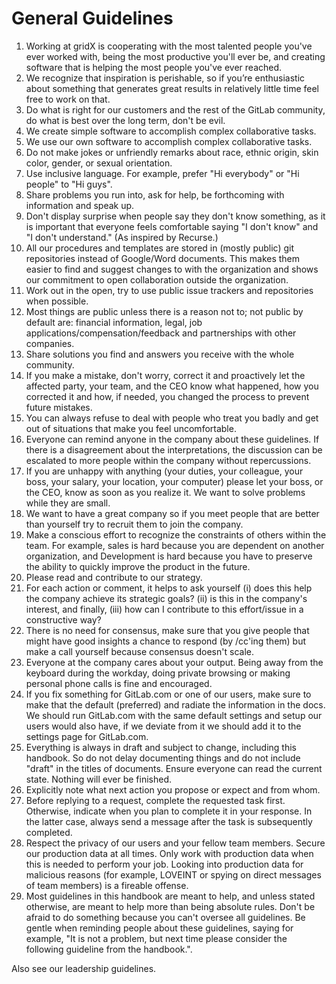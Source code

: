 # General Guidelines

1. Working at gridX is cooperating with the most talented people you've ever worked with, being the most productive you'll ever be, and creating software that is helping the most people you've ever reached.
2. We recognize that inspiration is perishable, so if you’re enthusiastic about something that generates great results in relatively little time feel free to work on that.
3. Do what is right for our customers and the rest of the GitLab community, do what is best over the long term, don't be evil.
4. We create simple software to accomplish complex collaborative tasks.
5. We use our own software to accomplish complex collaborative tasks.
6. Do not make jokes or unfriendly remarks about race, ethnic origin, skin color, gender, or sexual orientation.
7. Use inclusive language. For example, prefer "Hi everybody" or "Hi people" to "Hi guys".
8. Share problems you run into, ask for help, be forthcoming with information and speak up.
9. Don't display surprise when people say they don't know something, as it is important that everyone feels comfortable saying "I don't know" and "I don't understand." \(As inspired by Recurse.\)
10. All our procedures and templates are stored in \(mostly public\) git repositories instead of Google/Word documents. This makes them easier to find and suggest changes to with the organization and shows our commitment to open collaboration outside the organization.
11. Work out in the open, try to use public issue trackers and repositories when possible.
12. Most things are public unless there is a reason not to; not public by default are: financial information, legal, job applications/compensation/feedback and partnerships with other companies.
13. Share solutions you find and answers you receive with the whole community.
14. If you make a mistake, don't worry, correct it and proactively let the affected party, your team, and the CEO know what happened, how you corrected it and how, if needed, you changed the process to prevent future mistakes.
15. You can always refuse to deal with people who treat you badly and get out of situations that make you feel uncomfortable.
16. Everyone can remind anyone in the company about these guidelines. If there is a disagreement about the interpretations, the discussion can be escalated to more people within the company without repercussions.
17. If you are unhappy with anything \(your duties, your colleague, your boss, your salary, your location, your computer\) please let your boss, or the CEO, know as soon as you realize it. We want to solve problems while they are small.
18. We want to have a great company so if you meet people that are better than yourself try to recruit them to join the company.
19. Make a conscious effort to recognize the constraints of others within the team. For example, sales is hard because you are dependent on another organization, and Development is hard because you have to preserve the ability to quickly improve the product in the future.
20. Please read and contribute to our strategy.
21. For each action or comment, it helps to ask yourself \(i\) does this help the company achieve its strategic goals? \(ii\) is this in the company's interest, and finally, \(iii\) how can I contribute to this effort/issue in a constructive way?
22. There is no need for consensus, make sure that you give people that might have good insights a chance to respond \(by /cc'ing them\) but make a call yourself because consensus doesn't scale.
23. Everyone at the company cares about your output. Being away from the keyboard during the workday, doing private browsing or making personal phone calls is fine and encouraged.
24. If you fix something for GitLab.com or one of our users, make sure to make that the default \(preferred\) and radiate the information in the docs. We should run GitLab.com with the same default settings and setup our users would also have, if we deviate from it we should add it to the settings page for GitLab.com.
25. Everything is always in draft and subject to change, including this handbook. So do not delay documenting things and do not include "draft" in the titles of documents. Ensure everyone can read the current state. Nothing will ever be finished.
26. Explicitly note what next action you propose or expect and from whom.
27. Before replying to a request, complete the requested task first. Otherwise, indicate when you plan to complete it in your response. In the latter case, always send a message after the task is subsequently completed.
28. Respect the privacy of our users and your fellow team members. Secure our production data at all times. Only work with production data when this is needed to perform your job. Looking into production data for malicious reasons \(for example, LOVEINT or spying on direct messages of team members\) is a fireable offense.
29. Most guidelines in this handbook are meant to help, and unless stated otherwise, are meant to help more than being absolute rules. Don't be afraid to do something because you can't oversee all guidelines. Be gentle when reminding people about these guidelines, saying for example, "It is not a problem, but next time please consider the following guideline from the handbook.".

Also see our leadership guidelines.

